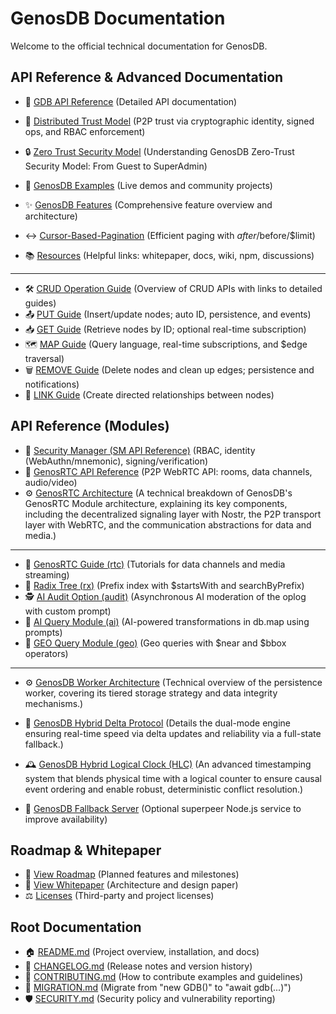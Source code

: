 # GenosDB Documentation

Welcome to the official technical documentation for GenosDB.

## API Reference & Advanced Documentation 

  - 📘 [GDB API Reference](genosdb-api-reference.md) (Detailed API documentation)
  - 🤝 [Distributed Trust Model](genosdb-distributed-trust-model.md) (P2P trust via cryptographic identity, signed ops, and RBAC enforcement)
  - 🔒 [Zero Trust Security Model](zero-trust-security-model.md) (Understanding GenosDB Zero-Trust Security Model: From Guest to SuperAdmin)
 
  - 🧪 [GenosDB Examples](genosdb-examples.md) (Live demos and community projects)
  - ✨ [GenosDB Features](genosdb-features.md) (Comprehensive feature overview and architecture)
  - ↔️ [Cursor-Based-Pagination](cursor‐based-pagination.md) (Efficient paging with $after/$before/$limit)
  - 📚 [Resources](genosdb-resources.md) (Helpful links: whitepaper, docs, wiki, npm, discussions)

---

  - 🛠️ [CRUD Operation Guide](crud-operations-guide.md) (Overview of CRUD APIs with links to detailed guides)
  - 📤 [PUT Guide](put-guide.md) (Insert/update nodes; auto ID, persistence, and events)
  - 📥 [GET Guide](get-guide.md) (Retrieve nodes by ID; optional real-time subscription)
  - 🗺️ [MAP Guide](map-guide.md) (Query language, real-time subscriptions, and $edge traversal)
  - 🗑️ [REMOVE Guide](remove-guide.md) (Delete nodes and clean up edges; persistence and notifications)
  - 🔗 [LINK Guide](link-guide.md) (Create directed relationships between nodes)

## API Reference (Modules)

  - 🔐 [Security Manager (SM API Reference)](sm-api-reference.md) (RBAC, identity (WebAuthn/mnemonic), signing/verification)
  - 📡 [GenosRTC API Reference](genosrtc-api-reference.md) (P2P WebRTC API: rooms, data channels, audio/video)
  - ⚙️ [GenosRTC Architecture](genosrtc-architecture.md) (A technical breakdown of GenosDB's GenosRTC Module architecture, explaining its key components, including the decentralized signaling layer with Nostr, the P2P transport layer with WebRTC, and the communication abstractions for data and media.)

  ---

  - 🧭 [GenosRTC Guide (rtc)](genosrtc-guide.md) (Tutorials for data channels and media streaming)
  - 🌳 [Radix Tree (rx)](rx-radix-tree.md) (Prefix index with $startsWith and searchByPrefix)
  - 🕵️ [AI Audit Option (audit)](ai-audit.md) (Asynchronous AI moderation of the oplog with custom prompt)
  - 🤖 [AI Query Module (ai)](ai-module.md) (AI-powered transformations in db.map using prompts)
  - 📍 [GEO Query Module (geo)](geo-module.md) (Geo queries with $near and $bbox operators)

  ---


  - ⚙️ [GenosDB Worker Architecture](genosdb-worker-architecture.md) (Technical overview of the persistence worker, covering its tiered storage strategy and data integrity mechanisms.)

  - 🔄 [GenosDB Hybrid Delta Protocol](genosdb-hybrid-delta-protocol.md) (Details the dual-mode engine ensuring real-time speed via delta updates and reliability via a full-state fallback.)

  - 🕰️ [GenosDB Hybrid Logical Clock (HLC)](genosdb-hybrid-logical-clock.md) (An advanced timestamping system that blends physical time with a logical counter to ensure causal event ordering and enable robust, deterministic conflict resolution.)

  - 🧯 [GenosDB Fallback Server](genosdb-fallback-server.md) (Optional superpeer Node.js service to improve availability)


## Roadmap & Whitepaper

- 🧭 [View Roadmap](../ROADMAP.md) (Planned features and milestones)
- 📄 [View Whitepaper](../WHITEPAPER.md) (Architecture and design paper)
- ⚖️ [Licenses](../THIRD_PARTY_LICENSES.md) (Third-party and project licenses)

## Root Documentation

- 🏠 [README.md](../README.md) (Project overview, installation, and docs)
- 🧾 [CHANGELOG.md](../CHANGELOG.md) (Release notes and version history)
- 🤝 [CONTRIBUTING.md](../CONTRIBUTING.md) (How to contribute examples and guidelines)
- 🔀 [MIGRATION.md](../MIGRATION.md) (Migrate from "new GDB()" to "await gdb(...)")
- 🛡️ [SECURITY.md](../SECURITY.md) (Security policy and vulnerability reporting)
